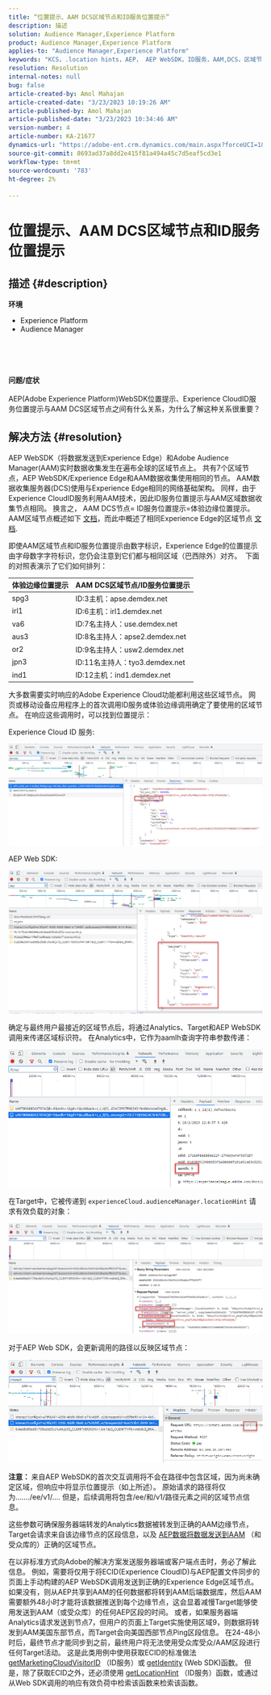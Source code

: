 ```yaml
---
title: “位置提示、AAM DCS区域节点和ID服务位置提示”
description: 描述
solution: Audience Manager,Experience Platform
product: Audience Manager,Experience Platform
applies-to: "Audience Manager,Experience Platform"
keywords: "KCS，.location hints，AEP， AEP WebSDK，ID服务，AAM,DCS，区域节点"
resolution: Resolution
internal-notes: null
bug: false
article-created-by: Amol Mahajan
article-created-date: "3/23/2023 10:19:26 AM"
article-published-by: Amol Mahajan
article-published-date: "3/23/2023 10:34:46 AM"
version-number: 4
article-number: KA-21677
dynamics-url: "https://adobe-ent.crm.dynamics.com/main.aspx?forceUCI=1&pagetype=entityrecord&etn=knowledgearticle&id=42b1582f-64c9-ed11-b597-6045bd006b25"
source-git-commit: 8693ad37a8dd2e415f81a494a45c7d5eaf5cd3e1
workflow-type: tm+mt
source-wordcount: '783'
ht-degree: 2%

---
```


# 位置提示、AAM DCS区域节点和ID服务位置提示

## 描述 {#description}

<b>环境</b>
- Experience Platform
- Audience Manager

<br><br> <br><br><b>问题/症状</b><br><br>AEP(Adobe Experience Platform)WebSDK位置提示、Experience CloudID服务位置提示与AAM DCS区域节点之间有什么关系，为什么了解这种关系很重要？<br>

## 解决方法 {#resolution}


AEP WebSDK（将数据发送到Experience Edge）和Adobe Audience Manager(AAM)实时数据收集发生在遍布全球的区域节点上。 共有7个区域节点，AEP WebSDK/Experience Edge和AAM数据收集使用相同的节点。 AAM数据收集服务器(DCS)使用与Experience Edge相同的网络基础架构。 同样，由于Experience CloudID服务利用AAM技术，因此ID服务位置提示与AAM区域数据收集节点相同。 换言之， AAM DCS节点= ID服务位置提示=体验边缘位置提示。 AAM区域节点概述如下 [文档](https://experienceleague.adobe.com/docs/audience-manager/user-guide/api-and-sdk-code/dcs/dcs-api-reference/dcs-regions.html?lang=en)，而此中概述了相同Experience Edge的区域节点 [文档](https://experienceleague.adobe.com/docs/experience-platform/edge-network-server-api/location-hints.html?lang=en).

即使AAM区域节点和ID服务位置提示由数字标识，Experience Edge的位置提示由字母数字字符标识，您仍会注意到它们都与相同区域（巴西除外）对齐。  下面的对照表演示了它们如何排列：


| 体验边缘位置提示 | AAM DCS区域节点/ID服务位置提示 |
| --- | --- |
| spg3 | ID:3主机：apse.demdex.net |
| irl1 | ID:6主机：irl1.demdex.net |
| va6 | ID:7名主持人：use.demdex.net |
| aus3 | ID:8名主持人：apse2.demdex.net |
| or2 | ID:9名主持人：usw2.demdex.net |
| jpn3 | ID:11名主持人：tyo3.demdex.net |
| ind1 | ID:12主机：ind1.demdex.net |


大多数需要实时响应的Adobe Experience Cloud功能都利用这些区域节点。 网页或移动设备应用程序上的首次调用ID服务或体验边缘调用确定了要使用的区域节点。 在响应这些调用时，可以找到位置提示：

Experience Cloud ID 服务:

![](assets/e80a1235-77bf-ed11-83ff-6045bd006239.png)



AEP Web SDK:

![](assets/8f50cbb3-75bf-ed11-83ff-6045bd006239.png)

确定与最终用户最接近的区域节点后，将通过Analytics、Target和AEP WebSDK调用来传递区域标识符。 在Analytics中，它作为aamlh查询字符串参数传递：

![](assets/33af14ff-77bf-ed11-83ff-6045bd006239.png)

在Target中，它被传递到 `experienceCloud.audienceManager.locationHint` 请求有效负载的对象：

![](assets/dce94437-78bf-ed11-83ff-6045bd006239.png)

对于AEP Web SDK，会更新调用的路径以反映区域节点：

![](assets/8245a050-79bf-ed11-83ff-6045bd006239.png)

<b>注意： </b>来自AEP WebSDK的首次交互调用将不会在路径中包含区域，因为尚未确定区域，但响应中将显示位置提示（如上所述）。 原始请求的路径将仅为……./ee/v1/.... 但是，后续调用将包含/ee/和/v1/路径元素之间的区域节点信息。

这些参数可确保服务器端转发的Analytics数据被转发到正确的AAM边缘节点，Target会请求来自该边缘节点的区段信息，以及 [AEP数据将数据发送到AAM](https://experienceleague.adobe.com/docs/audience-manager/user-guide/implementation-integration-guides/integration-experience-platform/aam-aep-audience-sharing.html?lang=en) （和受众库的）正确的区域节点。

在以非标准方式向Adobe的解决方案发送服务器端或客户端点击时，务必了解此信息。 例如，需要将仅用于将ECID(Experience CloudID)与AEP配置文件同步的页面上手动构建的AEP WebSDK调用发送到正确的Experience Edge区域节点。 如果没有，则从AEP共享到AAM的任何数据都将转到AAM后端数据库，然后AAM需要额外48小时才能将该数据推送到每个边缘节点，这会显着减慢Target能够使用发送到AAM（或受众库）的任何AEP区段的时间。 或者，如果服务器端Analytics请求发送到节点7，但用户的页面上Target实施使用区域9，则数据将转发到AAM美国东部节点，而Target会向美国西部节点Ping区段信息。 在24-48小时后，最终节点才能同步到之前，最终用户将无法使用受众库受众/AAM区段进行任何Target活动。 这是此类用例中使用获取ECID的标准做法 [getMarketingCloudVisitorID](https://experienceleague.adobe.com/docs/id-service/using/id-service-api/methods/getmcvid.html?lang=en) （ID服务）或 [getIdentity](https://experienceleague.adobe.com/docs/experience-platform/edge/extension/accessing-the-ecid.html?lang=en) (Web SDK)函数。 但是，除了获取ECID之外，还必须使用 [getLocationHint](https://experienceleague.adobe.com/docs/id-service/using/id-service-api/methods/getlocationhint.html?lang=en) （ID服务）函数，或通过从Web SDK调用的响应有效负荷中检索该函数来检索该函数。








